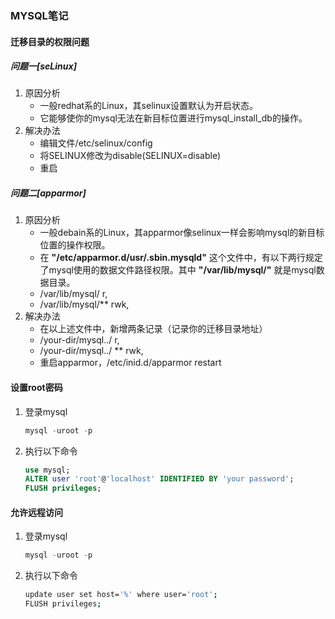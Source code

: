 ### MYSQL笔记
#### 迁移目录的权限问题
##### 问题一[seLinux]
1. 原因分析
    * 一般redhat系的Linux，其selinux设置默认为开启状态。
    * 它能够使你的mysql无法在新目标位置进行mysql_install_db的操作。
1. 解决办法
    + 编辑文件/etc/selinux/config
    + 将SELINUX修改为disable(SELINUX=disable)
    + 重启
##### 问题二[apparmor]
1. 原因分析
    + 一般debain系的Linux，其apparmor像selinux一样会影响mysql的新目标位置的操作权限。
    + 在 **"/etc/apparmor.d/usr/.sbin.mysqld"** 这个文件中，有以下两行规定了mysql使用的数据文件路径权限。其中 **"/var/lib/mysql/"** 就是mysql数据目录。
    + /var/lib/mysql/ r,
    + /var/lib/mysql/** rwk,
2. 解决办法
    + 在以上述文件中，新增两条记录（记录你的迁移目录地址）
    + /your-dir/mysql../ r,
    + /your-dir/mysql../ ** rwk,
    + 重启apparmor，/etc/inid.d/apparmor restart
#### 设置root密码
1. 登录mysql
   ```sql
   mysql -uroot -p
   ```
2. 执行以下命令
    ```sql
    use mysql;
    ALTER user 'root'@'localhost' IDENTIFIED BY 'your password';
    FLUSH privileges;
    ```
#### 允许远程访问
1. 登录mysql
    ```sql
    mysql -uroot -p
    ```
2. 执行以下命令
    ```bash
    update user set host='%' where user='root';
    FLUSH privileges;
    ```
